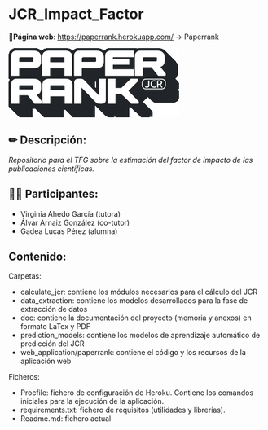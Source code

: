 # JCR_Impact_Factor

🔗**Página web**: https://paperrank.herokuapp.com/ -> Paperrank

![Logo de Paperrank](./web_application/paperrank/static/images/logo_bl.png)

## ✏ Descripción:
_Repositorio para el TFG sobre la estimación del factor de impacto de las publicaciones científicas._

## 👨‍💻 Participantes:
* Virginia Ahedo García (tutora)
* Álvar Arnaiz González (co-tutor)
* Gadea Lucas Pérez (alumna)

## Contenido:

Carpetas:
* calculate_jcr: contiene los módulos necesarios para el cálculo del JCR
* data_extraction: contiene los modelos desarrollados para la fase de extracción de datos
* doc: contiene la documentación del proyecto (memoria y anexos) en formato LaTex y PDF
* prediction_models: contiene los modelos de aprendizaje automático de predicción del JCR
* web_application/paperrank: contiene el código y los recursos de la aplicación web

Ficheros:
* Procfile: fichero de configuración de Heroku. Contiene los comandos iniciales para la ejecución de la aplicación.
* requirements.txt: fichero de requisitos (utilidades y librerías).
* Readme.md: fichero actual



